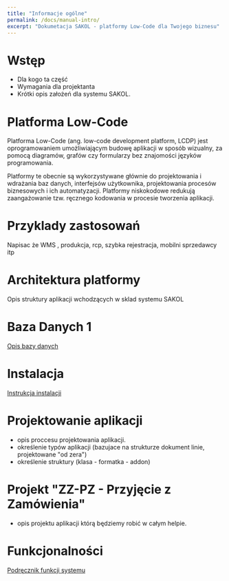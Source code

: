 ```yaml
---
title: "Informacje ogólne"
permalink: /docs/manual-intro/
excerpt: "Dokumetacja SAKOL - platformy Low-Code dla Twojego biznesu"
---
```


# Wstęp
 - Dla kogo ta część
 - Wymagania dla projektanta
 - Krótki opis założeń dla systemu SAKOL. 

# Platforma Low-Code

Platforma Low-Code (ang. low-code development platform, LCDP) jest oprogramowaniem umożliwiającym budowę aplikacji w sposób wizualny, za pomocą diagramów, grafów czy formularzy bez znajomości języków programowania.

Platformy te obecnie są wykorzystywane głównie do projektowania i wdrażania baz danych, interfejsów użytkownika, projektowania procesów biznesowych i ich automatyzacji. Platformy niskokodowe redukują zaangażowanie tzw. ręcznego kodowania w procesie tworzenia aplikacji.

# Przyklady zastosowań
Napisac że WMS , produkcja, rcp, szybka rejestracja, mobilni sprzedawcy itp

# Architektura platformy
Opis struktury aplikacji wchodzących w sklad systemu SAKOL

# Baza Danych 1
[Opis bazy danych](../manual-dbhelp/)

# Instalacja
[Instrukcja instalacji](../manual-install/)

# Projektowanie aplikacji
- opis proccesu projektowania aplikacji.
- określenie typów aplikacji (bazujace na strukturze dokument linie, projektowane "od zera")
- określenie struktury (klasa - formatka - addon)

# Projekt "ZZ-PZ - Przyjęcie z Zamówienia"
- opis projektu aplikacji którą będziemy robić w całym helpie.

# Funkcjonalności 
[Podręcznik funkcji systemu](../manual-reference/)
